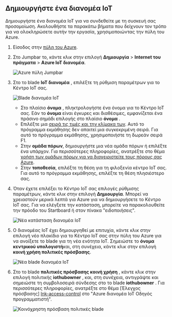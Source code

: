 ## <a name="create-an-iot-hub"></a>Δημιουργήστε ένα διανομέα IoT

Δημιουργήστε ένα διανομέα IoT για να συνδεθείτε με τη συσκευή σας προσομοίωση. Ακολουθήστε τα παρακάτω βήματα που δείχνουν τον τρόπο για να ολοκληρώσετε αυτήν την εργασία, χρησιμοποιώντας την πύλη του Azure.

1. Είσοδος στην [πύλη του Azure][lnk-portal].

2. Στο Jumpbar το, κάντε κλικ στην επιλογή **Δημιουργία** > **Internet του πράγματα** > **Azure IoT διανομέα**.

    ![Azure πύλη Jumpbar][1]

3. Στο το blade **IoT διανομέα** , επιλέξτε τη ρύθμιση παραμέτρων για το Κέντρο IoT σας.

    ![Blade διανομέα IoT][2]

    * Στο πλαίσιο **όνομα** , πληκτρολογήστε ένα όνομα για το Κέντρο IoT σας. Εάν το **όνομα** είναι έγκυρες και διαθέσιμες, εμφανίζεται ένα πράσινο σημάδι επιλογής στο πλαίσιο **όνομα** .
    * Επιλέξτε μια [σειρά τις τιμές και την κλίμακα των][lnk-pricing]. Αυτό το πρόγραμμα εκμάθησης δεν απαιτεί μια συγκεκριμένη σειρά. Για αυτό το πρόγραμμα εκμάθησης, χρησιμοποιήστε τη δωρεάν σειρά F1.
    * Στην **ομάδα πόρων**, δημιουργήστε μια νέα ομάδα πόρων ή επιλέξτε ένα υπάρχον. Για περισσότερες πληροφορίες, ανατρέξτε στο θέμα [χρήση των ομάδων πόρων για να διαχειριστείτε τους πόρους σας Azure][lnk-resource-groups].
    * Στην **τοποθεσία**, επιλέξτε τη θέση για τη φιλοξενία κέντρο IoT σας. Για αυτό το πρόγραμμα εκμάθησης, επιλέξτε τη θέση πλησιέστερο σας.

4. Όταν έχετε επιλέξει το Κέντρο IoT σας επιλογές ρύθμισης παραμέτρων, κάντε κλικ στην επιλογή **Δημιουργία**.  Μπορεί να χρειαστούν μερικά λεπτά για Azure για να δημιουργήσετε το Κέντρο IoT σας. Για να ελέγξετε την κατάσταση, μπορείτε να παρακολουθείτε την πρόοδο του Startboard ή στον πίνακα "ειδοποιήσεις".

    ![Νέα κατάσταση διανομέα IoT][3]

5. Ο διανομέας IoT έχει δημιουργηθεί με επιτυχία, κάντε κλικ στην επιλογή νέο πλακίδιο για το Κέντρο IoT σας στην πύλη του Azure για να ανοίξετε το blade για τη νέα ενότητα IoT. Σημειώστε το **όνομα κεντρικού υπολογιστή**και, στη συνέχεια, κάντε κλικ στην επιλογή **κοινή χρήση πολιτικές πρόσβασης**.

    ![Νέα blade διανομέα IoT][4]

6. Στο το blade **πολιτικές πρόσβασης κοινή χρήση** , κάντε κλικ στην επιλογή πολιτικής **iothubowner** , και, στη συνέχεια, αντιγράψτε και σημειώστε τη συμβολοσειρά σύνδεσης στο το blade **iothubowner** . Για περισσότερες πληροφορίες, ανατρέξτε στο θέμα [Έλεγχος πρόσβασης] [ lnk-access-control] στο "Azure διανομέα IoT Οδηγός προγραμματιστή".

    ![Κοινόχρηστη πρόσβαση πολιτικές blade][5]


<!-- Images. -->
[1]: ./media/iot-hub-get-started-create-hub/create-iot-hub1.png
[2]: ./media/iot-hub-get-started-create-hub/create-iot-hub2.png
[3]: ./media/iot-hub-get-started-create-hub/create-iot-hub3.png
[4]: ./media/iot-hub-get-started-create-hub/create-iot-hub4.png
[5]: ./media/iot-hub-get-started-create-hub/create-iot-hub5.png

<!-- Links -->
[lnk-resource-groups]: ../articles/azure-portal/resource-group-portal.md
[lnk-portal]: https://portal.azure.com/
[lnk-pricing]: https://azure.microsoft.com/pricing/details/iot-hub/
[lnk-access-control]: ../articles/iot-hub/iot-hub-devguide-security.md
